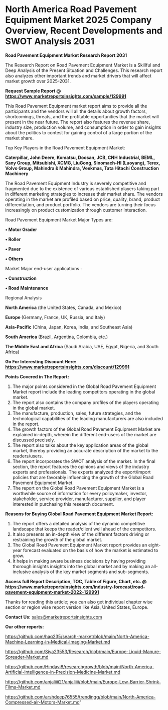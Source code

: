 # North America Road Pavement Equipment Market 2025 Company Overview, Recent Developments and SWOT Analysis 2031

<strong>Road Pavement Equipment Market Research Report 2031</strong>

The Research Report on Road Pavement Equipment Market is a Skillful and Deep Analysis of the Present Situation and Challenges. This research report also analyzes other important trends and market drivers that will affect market growth over 2025-2031.

<strong>Request Sample Report @ <a href=https://www.marketreportsinsights.com/sample/129991>https://www.marketreportsinsights.com/sample/129991</a></strong>

This Road Pavement Equipment market report aims to provide all the participants and the vendors will all the details about growth factors, shortcomings, threats, and the profitable opportunities that the market will present in the near future. The report also features the revenue share, industry size, production volume, and consumption in order to gain insights about the politics to contest for gaining control of a large portion of the market share.

Top Key Players in the Road Pavement Equipment Market:

<strong>Caterpillar, John Deere, Komatsu, Doosan, JCB, CNH Industrial, BEML, Sany Group, Mitsubishi, XCMG, LiuGong, Sinomach-HI (Luoyang), Terex, Volvo Group, Mahindra & Mahindra, Veekmas, Tata Hitachi Construction Machinery</strong>

The Road Pavement Equipment Industry is severely competitive and fragmented due to the existence of various established players taking part in different marketing strategies to increase their market share. The vendors operating in the market are profiled based on price, quality, brand, product differentiation, and product portfolio. The vendors are turning their focus increasingly on product customization through customer interaction.

Road Pavement Equipment Market Major Types are:

<strong>• Motor Grader

• Roller

• Paver

• Others</strong>

Market Major end-user applications :

<strong>• Construction

• Road Maintenance</strong>

Regional Analysis

</u><strong><b>North America</b></strong> (the United States, Canada, and Mexico)

<strong><b>Europe </b></strong>(Germany, France, UK, Russia, and Italy)

<strong><b>Asia-Pacific</b></strong> (China, Japan, Korea, India, and Southeast Asia)

<strong><b>South America</b></strong> (Brazil, Argentina, Colombia, etc.)

<strong><b>The Middle East and Africa</b></strong> (Saudi Arabia, UAE, Egypt, Nigeria, and South Africa)

<strong>Go For Interesting Discount Here: <a href=https://www.marketreportsinsights.com/discount/129991>https://www.marketreportsinsights.com/discount/129991</a></strong>

<strong>Points Covered in The Report:</strong>
<ol>
  <li>The major points considered in the Global Road Pavement Equipment Market report include the leading competitors operating in the global market.</li>
  <li>The report also contains the company profiles of the players operating in the global market.</li>
  <li>The manufacture, production, sales, future strategies, and the technological capabilities of the leading manufacturers are also included in the report.</li>
  <li>The growth factors of the Global Road Pavement Equipment Market are explained in-depth, wherein the different end-users of the market are discussed precisely.</li>
  <li>The report also talks about the key application areas of the global market, thereby providing an accurate description of the market to the readers/users.</li>
  <li>The report incorporates the SWOT analysis of the market. In the final section, the report features the opinions and views of the industry experts and professionals. The experts analyzed the export/import policies that are favorably influencing the growth of the Global Road Pavement Equipment Market.</li>
  <li>The report on the Global Road Pavement Equipment Market is a worthwhile source of information for every policymaker, investor, stakeholder, service provider, manufacturer, supplier, and player interested in purchasing this research document.</li>
</ol>
<strong>Reasons for Buying Global Road Pavement Equipment Market Report:</strong>

<ol>
  <li>The report offers a detailed analysis of the dynamic competitive landscape that keeps the reader/client well ahead of the competitors.</li>
  <li>It also presents an in-depth view of the different factors driving or restraining the growth of the global market.</li>
  <li>The Global Road Pavement Equipment Market report provides an eight-year forecast evaluated on the basis of how the market is estimated to grow.</li>
  <li>It helps in making aware business decisions by having providing thorough insights insights into the global market and by making an all-inclusive analysis of the key market segments and sub-segments.</li>
</ol>
<strong>Access full Report Description, TOC, Table of Figure, Chart, etc. @ <a href=https://www.marketreportsinsights.com/industry-forecast/road-pavement-equipment-market-2022-129991>https://www.marketreportsinsights.com/industry-forecast/road-pavement-equipment-market-2022-129991</a></strong>


Thanks for reading this article; you can also get individual chapter wise section or region wise report version like Asia, United States, Europe.

<strong>Contact Us:</strong>
sales@marketreportsinsights.com

<strong>Our other reports:</strong>

<a href=https://github.com/haq235/search-market/blob/main/North-America-Machine-Learning-in-Medical-Imaging-Market.md>https://github.com/haq235/search-market/blob/main/North-America-Machine-Learning-in-Medical-Imaging-Market.md</a>

<a href=https://github.com/Siya23553/Research/blob/main/Europe-Liquid-Manure-Spreader-Market.md>https://github.com/Siya23553/Research/blob/main/Europe-Liquid-Manure-Spreader-Market.md</a>

<a href=https://github.com/Hindavi8/researchgrowth/blob/main/North-America-Artificial-Intelligence-in-Precision-Medicine-Market.md>https://github.com/Hindavi8/researchgrowth/blob/main/North-America-Artificial-Intelligence-in-Precision-Medicine-Market.md</a>

<a href=https://github.com/anjaliiii21/anjaliiii/blob/main/Europe-Low-Barrier-Shrink-Films-Market.md>https://github.com/anjaliiii21/anjaliiii/blob/main/Europe-Low-Barrier-Shrink-Films-Market.md</a>

<a href=https://github.com/arshdeep76555/trendingg/blob/main/North-America-Compressed-air-Motors-Market.md>https://github.com/arshdeep76555/trendingg/blob/main/North-America-Compressed-air-Motors-Market.md</a>"
